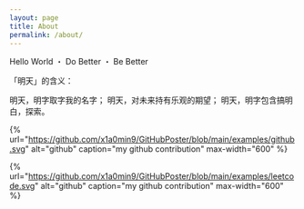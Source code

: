 ```yaml
---
layout: page
title: About
permalink: /about/
---
```


Hello World ・ Do Better ・ Be Better

「明天」的含义：

明天，明字取字我的名字；
明天，对未来持有乐观的期望；
明天，明字包含搞明白，探索。

{% url="https://github.com/x1a0min9/GitHubPoster/blob/main/examples/github.svg" alt="github" caption="my github contribution" max-width="600" %}

{% url="https://github.com/x1a0min9/GitHubPoster/blob/main/examples/leetcode.svg" alt="github" caption="my github contribution" max-width="600" %}